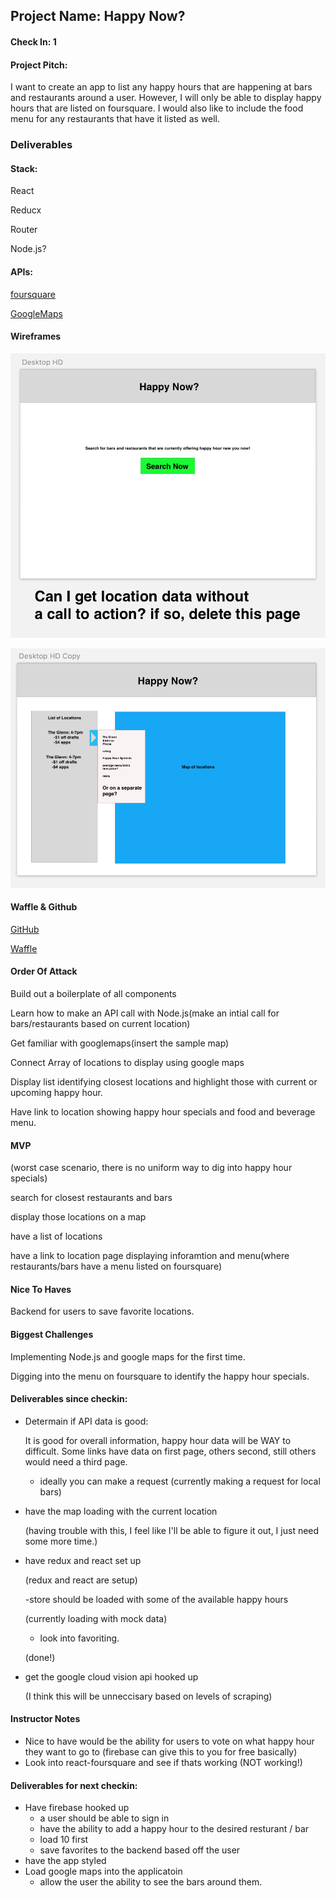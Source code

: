 ## Project Name: Happy Now?

#### Check In: 1

#### Project Pitch:  
I want to create an app to list any happy hours that are happening at bars and restaurants around a user.  However, I will only be able to display happy hours that are listed on foursquare.  I would also like to include the food menu for any restaurants that have it listed as well.

### Deliverables

#### Stack: 
React 

Reducx 

Router 

Node.js?

#### APIs: 
[foursquare](https://developer.foursquare.com/docs)

[GoogleMaps](https://developers.google.com/maps/documentation/javascript/tutorial)


#### Wireframes
![Homepage](wireframes/1.png)

![Mappage](wireframes/2.png)


#### Waffle & Github
[GitHub](https://github.com/NikBorn/happy-now)

[Waffle](https://waffle.io/NikBorn/happy-now)

#### Order Of Attack

Build out a boilerplate of all components

Learn how to make an API call with Node.js(make an intial call for bars/restaurants based on current location)

Get familiar with googlemaps(insert the sample map)

Connect Array of locations to display using google maps

Display list identifying closest locations and highlight those with current or upcoming happy hour.

Have link to location showing happy hour specials and food and beverage menu.

#### MVP

(worst case scenario, there is no uniform way to dig into happy hour specials)

search for closest restaurants and bars

display those locations on a map

have a list of locations

have a link to location page displaying 
inforamtion and menu(where restaurants/bars have a menu listed on foursquare)

#### Nice To Haves

Backend for users to save favorite locations.

#### Biggest Challenges

Implementing Node.js and google maps for the first time.

Digging into the menu on foursquare to identify the happy hour specials.


#### Deliverables since checkin:

- Determain if API data is good:

  It is good for overall information, happy hour data will be WAY to difficult.  Some links have data on first page, others second, still others would need a third page.

    - ideally you can make a request 
    (currently making a request for local bars)
- have the map loading with the current location 

  (having trouble with this, I feel like I'll be able to figure it out, I just need some more time.)
- have redux and react set up 

  (redux and react are setup)

  -store should be loaded with some of the available happy hours

  (currently loading with mock data)
  - look into favoriting. 

  (done!)
- get the google cloud vision api hooked up 

  (I think this will be unneccisary based on levels of scraping)

#### Instructor Notes

- Nice to have would be the ability for users to vote on what happy hour they want to go to 
    (firebase can give this to you for free basically) 
- Look into react-foursquare and see if thats working (NOT working!)

#### Deliverables for next checkin:

- Have firebase hooked up 
  - a user should be able to sign in 
  - have the ability to add a happy hour to the desired resturant / bar 
  - load 10 first 
  - save favorites to the backend based off the user 
- have the app styled 
- Load google maps into the applicatoin 
  - allow the user the ability to see the bars around them. 

